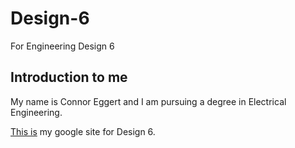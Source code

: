 # Design-6
For Engineering Design 6

## Introduction to me

My name is Connor Eggert and I am pursuing a degree in Electrical Engineering.

[This is](https://sites.google.com/view/design6connoreggert/assignment-1) my google site for Design 6.

